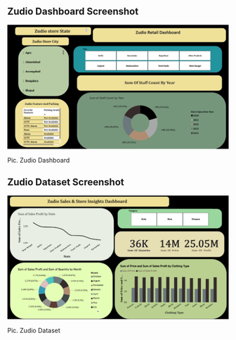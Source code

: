 ## Zudio Dashboard Screenshot

![Zudio Dashboard](https://github.com/anshudekate/Zudio_Project/blob/main/Screenshot%202025-07-08%20114548.png?raw=true)

Pic. Zudio Dashboard


## Zudio Dataset Screenshot

![Zudio Dataset](https://github.com/anshudekate/Zudio_Project/blob/main/Screenshot%202025-07-08%20114327.png?raw=true)

Pic. Zudio Dataset
